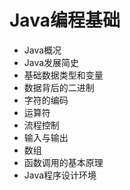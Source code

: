 # Java编程基础

- Java概况
- Java发展简史
- 基础数据类型和变量
- 数据背后的二进制
- 字符的编码
- 运算符
- 流程控制
- 输入与输出
- 数组
- 函数调用的基本原理
- Java程序设计环境